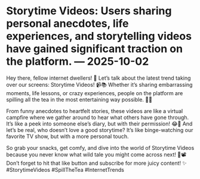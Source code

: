 # Storytime Videos: Users sharing personal anecdotes, life experiences, and storytelling videos have gained significant traction on the platform. — 2025-10-02

Hey there, fellow internet dwellers! 🌟 Let’s talk about the latest trend taking over our screens: Storytime Videos! 📹📚 Whether it’s sharing embarrassing moments, life lessons, or crazy experiences, people on the platform are spilling all the tea in the most entertaining way possible. 👀💬

From funny anecdotes to heartfelt stories, these videos are like a virtual campfire where we gather around to hear what others have gone through. It’s like a peek into someone else’s diary, but with their permission! 😂📖 And let’s be real, who doesn’t love a good storytime? It’s like binge-watching our favorite TV show, but with a more personal touch.

So grab your snacks, get comfy, and dive into the world of Storytime Videos because you never know what wild tale you might come across next! 🍿📽️ Don’t forget to hit that like button and subscribe for more juicy content! ✨ #StorytimeVideos #SpillTheTea #InternetTrends